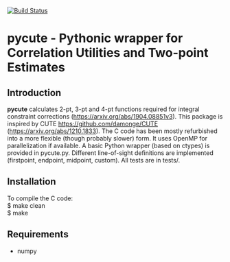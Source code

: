 [![Build Status](https://travis-ci.org/adematti/pycute.svg?branch=master)](https://travis-ci.org/adematti/pycute)

# pycute - Pythonic wrapper for Correlation Utilities and Two-point Estimates

## Introduction

**pycute** calculates 2-pt, 3-pt and 4-pt functions required for integral constraint corrections (https://arxiv.org/abs/1904.08851v3).
This package is inspired by CUTE https://github.com/damonge/CUTE (https://arxiv.org/abs/1210.1833).
The C code has been mostly refurbished into a more flexible (though probably slower) form. It uses OpenMP for parallelization if available.
A basic Python wrapper (based on ctypes) is provided in pycute.py.
Different line-of-sight definitions are implemented (firstpoint, endpoint, midpoint, custom).
All tests are in tests/.

## Installation

To compile the C code:\
$ make clean\
$ make

## Requirements

- numpy
